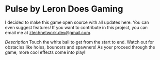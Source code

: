 # Pulse by Leron Does Gaming
I decided to make this game open source with all updates here. You can even suggest features! If you want to contribute in this project, you can email me at ztechnetwork.dev@gmail.com.

*Description*
Touch the white ball to get from the start to end. Watch out for obstacles like holes, bouncers and spawners! As your proceed through the game, more cool effects come into play!
